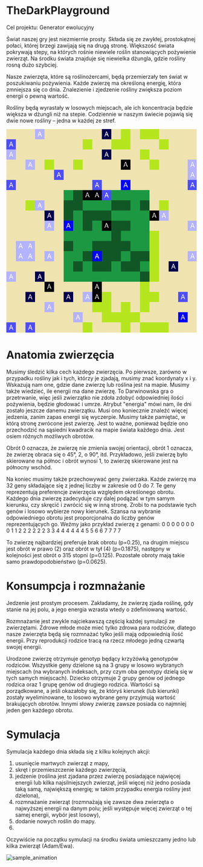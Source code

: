 # TheDarkPlayground

Cel projektu: Generator ewolucyjny


Świat naszej gry jest niezmiernie prosty. Składa się ze zwykłej, prostokątnej połaci, której brzegi zawijają się na drugą stronę. Większość świata pokrywają stepy, na których rośnie niewiele roślin stanowiących pożywienie zwierząt. Na środku świata znajduje się niewielka dżungla, gdzie rośliny rosną dużo szybciej.



Nasze zwierzęta, które są roślinożercami, będą przemierzały ten świat w poszukiwaniu pożywienia. Każde zwierzę ma określoną energię, która zmniejsza się co dnia. Znalezienie i zjedzenie rośliny zwiększa poziom energii o pewną wartość.

Rośliny będą wyrastały w losowych miejscach, ale ich koncentracja będzie większa w dżungli niż na stepie. Codziennie w naszym świecie pojawią się dwie nowe rośliny – jedna w każdej ze stref.

![sample_screenshot](https://github.com/kzarnowski/TheDarkPlayground/blob/master/showcase/img.png)

# Anatomia zwierzęcia


Musimy śledzić kilka cech każdego zwierzęcia. Po pierwsze, zarówno w przypadku rośliny jak i tych, którzy je zjadają, musimy znać koordynaty x i y. Wskazują nam one, gdzie dane zwierzę lub roślina jest na mapie. Musimy także wiedzieć, ile energii ma dane zwierzę. To Darwinowska gra o przetrwanie, więc jeśli zwierzątko nie zdoła zdobyć odpowiedniej ilości pożywienia, będzie głodować i umrze. Atrybut "energia" mówi nam, ile dni zostało jeszcze danemu zwierzątku. Musi ono koniecznie znaleźć więcej jedzenia, zanim zapas energii się wyczerpie. Musimy także pamiętać, w którą stronę zwrócone jest zwierzę. Jest to ważne, ponieważ będzie ono przechodzić na sąsiedni kwadracik na mapie świata każdego dnia. Jest osiem różnych możliwych obrotów.



Obrót 0 oznacza, że zwierzę nie zmienia swojej orientacji, obrót 1 oznacza, że zwierzę obraca się o 45°, 2, o 90°, itd. Przykładowo, jeśli zwierzę było skierowane na północ i obrót wynosi 1, to zwierzę skierowane jest na północny wschód.

Na koniec musimy także przechowywać geny zwierzaka. Każde zwierzę ma 32 geny składające się z jednej liczby w zakresie od 0 do 7. Te geny reprezentują preferencje zwierzęcia względem określonego obrotu. Każdego dnia zwierzę zadecyduje czy dalej podążać w tym samym kierunku, czy skręcić i zwrócić się w inną stronę. Zrobi to na podstawie tych genów i losowo wybierze nowy kierunek. Szansa na wybranie odpowiedniego obrotu jest proporcjonalna do liczby genów reprezentujących go. Weźmy jako przykład zwierzę z genami: 0 0 0 0 0 0 0 0 1 1 2 2 2 2 2 2 3 3 4 4 4 4 4 4 5 5 6 6 7 7 7 7

To zwierzę najbardziej preferuje brak obrotu (p=0.25), na drugim miejscu jest obrót w prawo (2) oraz obrót w tył (4) (p=0.1875), następny w kolejności jest obrót o 315 stopni (p=0.125). Pozostałe obroty mają takie samo prawdopodobieństwo (p=0.0625).

# Konsumpcja i rozmnażanie
Jedzenie jest prostym procesem. Zakładamy, że zwierzę zjada roślinę, gdy stanie na jej polu, a jego energia wzrasta wtedy o zdefiniowaną wartość.

Rozmnażanie jest zwykle najciekawszą częścią każdej symulacji ze zwierzętami. Zdrowe młode może mieć tylko zdrowa para rodziców, dlatego nasze zwierzęta będą się rozmnażać tylko jeśli mają odpowiednią ilość energii. Przy reprodukcji rodzice tracą na rzecz młodego jedną czwartą swojej energii.

Urodzone zwierzę otrzymuje genotyp będący krzyżówką genotypów rodziców. Wszystkie geny dzielone są na 3 grupy w losowo wybranych miejscach (na wybranych indeksach, przy czym oba genotypy dzielą się w tych samych miejscach). Dziecko otrzymuje 2 grupy genów od jednego rodzica oraz 1 grupę genów od drugiego rodzica. Wartości są porządkowane, a jeśli okazałoby się, że któryś kierunek (lub kierunki) zostały wyeliminowane, to losowo wybrane geny przyjmują wartość brakujących obrotów. Innymi słowy zwierzę zawsze posiada co najmniej jeden gen każdego obrotu.

# Symulacja
Symulacja każdego dnia składa się z kilku kolejnych akcji:

1. usunięcie martwych zwierząt z mapy,
2. skręt i przemieszczenie każdego zwierzęcia,
3. jedzenie (roślina jest zjadana przez zwierzę posiadające najwięcej energii lub kilka najsilniejszych zwierząt, jeśli więcej niż jedno posiada taką samą, największą energię; w takim przypadku energia rośliny jest dzielona),
4. rozmnażanie zwierząt (rozmnażają się zawsze dwa zwierzęta o najwyższej energii na danym polu; jeśli występuje więcej zwierząt o tej samej energii, wybór jest losowy),
5. dodanie nowych roślin do mapy.
6. 
Oczywiście na początku symulacji na środku świata umieszczamy jedno lub kilka zwierząt (Adam/Ewa).

![sample_animation](https://github.com/kzarnowski/TheDarkPlayground/blob/master/showcase/showcase.gif)
